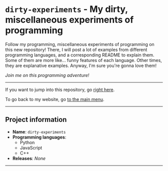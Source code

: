 <!-------------------------------
GitHub Pages index for "dirty-experiments"
-------------------------------->

# `dirty-experiments` - My dirty, miscellaneous experiments of programming

Follow my programming, miscellaneous experiments of programming on this new
repository! There, I will post a lot of examples from different programming
languages, and a corresponding README to explain them. Some of them are more like...
funny features of each language. Other times, they are explanative examples.
Anyway, I'm sure you're gonna love them! 

_Join me on this programming adventure!_

----

If you want to jump into this repository, go [right here](http://github.com/DiddiLeija/dirty-experiments).

To go back to my website, go [to the main menu](http://diddileija.github.io).

----

## Project information

- **Name**: `dirty-experiments`
- **Programming languages**:
  - Python
  - JavaScript
  - C++
- **Releases**: _None_

----
